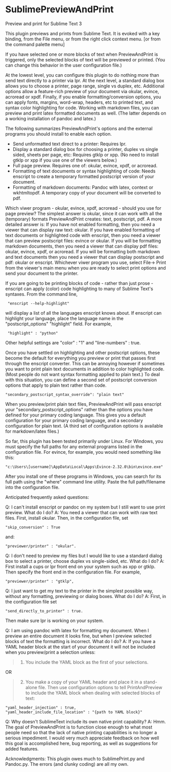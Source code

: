# SublimePreviewAndPrint
Preview and print for Sublime Text 3

This plugin previews and prints from Sublime Text. It is evoked with a key binding, 
from the File menu, or from the right click context menu. [or from the command palette menu]

If you have selected one or more blocks of text when PreviewAndPrint is triggered, only 
the selected blocks of text will be previewed or printed. (You can change this behavior 
in the user configuration file.)

At the lowest level, you can configure this plugin to do nothing more than send text directly 
to a printer via lpr. At the next level, a standard dialog box allows you to choose a printer, 
page range, single vs duplex, etc. Additional options allow a feature-rich preview of your 
document via okular, evince, acroread or xpdf. Finally, if you enable formatting/conversion 
options, you can apply fonts, margins, word-wrap, headers, etc to printed text, and syntax 
color highlighting for code. Working with markdown files, you can preview and print latex 
formatted documents as well. (The latter depends on a working installation of pandoc and latex.)

The following summarizes PreviewAndPrint's options and the external programs you should install 
to enable each option.

 - Send unformatted text direct to a printer: Requires lpr.
 - Display a standard dialog box for choosing a printer, duplex vs single sided, sheets per page, 
 	etc: Requires gtklp or xpp. (No need to install gtklp or xpp if you use one of the viewers below.)
 - Full page preview. Requires one of: okular, evince, xpdf, or acroread.
 - Formatting of text documents or syntax highlighting of code: Needs enscript to create a temporary 
 	formatted postscript version of your document. 
 - Formatting of markdown documents: Pandoc with latex, context or wkhtmltopdf. A temporary copy of 
 	your document will be converted to pdf.

Which viwer program - okular, evince, xpdf, acroread - should you use for page preview? The simplest
answer is okular, since it can work with all the (temporary) formats PreviewAndPrint creates: text, 
postscript, pdf. A more detailed answer is: If you have not enabled formatting, then you need a viewer
that can display raw text: okular. If you have enabled formatting of text documents or highlighted code 
with enscript, then you need a viewer that can preview postscript files: evince or okular. If you will 
be formatting markdown documents, then you need a viewer that can display pdf files: okular, evince, 
xpdf, or acroread. If you will be formatting both markdown and text documents then you need a viewer 
that can display postscript and pdf: okular or enscript. Whichever viwer program you use, select 
File-> Print from the viewer's main menu when you are ready to select print options and send your 
document to the printer.

If you are going to be printing blocks of code - rather than just prose - enscript can apply (color) 
code highlighting to many of Sublime Text's syntaxes. From the command line, 

     "enscript --help-highlight" 

will display a list of all the languages enscript knows about. If enscript can highlight your language, 
place the language name in the "postscript_options" "highlight" field. For example, 

     "highlight" : "python"

Other helpful settings are "color" : "1"  and "line-numbers" : true. 

Once you have settled on highlighting and other postscript options, these become the default for 
everything you preview or print that passes first through the enscript converter. This can be annoying 
however if sometimes you want to print plain text documents in addition to color highlighted code. (Most 
people do not want syntax formatting applied to plain text.) To deal with this situation, you can define 
a second set of postscript conversion options that apply to plain text rather than code. 

	"secondary_postscript_syntax_override": "plain text"

When you preview/print plain text files, PreviewAndPrint will pass enscript your "secondary_postscript_options" 
rather than the options you have defined for your primary coding language. This gives you a default configuration 
for your primary coding language, and a secondary configuration for plain text. (A third set of configuration 
options is available for markdown/latex files.)

So far, this plugin has been tested primarily under Linux. For Windows, you must specify the full paths for any external 
programs listed in the configuration file. For evince, for example, you would need something like this:

	"c:\Users\[username]\AppData\Local\Apps\Evince-2.32.0\bin\evince.exe" 

After you install one of these programs in Windows, you can search for its full path using the "where" command 
line utility. Paste the full path/filename into the configuration file.


Anticipated frequently asked questions:

Q: I can't install enscript or pandoc on my system but I still want to use print preview. What do I do?
A: You need a viewer that can work with raw text files. First, install okular. Then, in the configuration file, set

	"skip_conversion" : True 

and: 

	"previewer/printer" : "okular". 


Q: I don't need to preview my files but I would like to use a standard dialog box to select a printer, choose duplex 
vs single-sided, etc. What do I do? 
A: First install a cups or lpr front end on your system such as xpp or gtklp. Then specify the front end in the 
configuration file. For example, 

	"previewer/printer" : "gtklp",

Q: I just want to get my text to the printer in the simplest possible way, without any formatting, previewing or 
dialog boxes. What do I do?
A: First, in the configuration file set 

	"send_directly_to_printer" : true. 

Then make sure lpr is working on your system.

Q: I am using pandoc with latex for formatting my document. When I preview an entire document it looks fine, but when 
I preview selected blocks of text the formatting is incorrect. What do I do?
A: If you have a YAML header block at the start of your document it will not be included when you preview/print a 
selection unless:

> 1) You include the YAML block as the first of your selections. 

OR 

> 2) You make a copy  of your YAML header and place it in a stand-alone file. Then use configuration options to tell PrintAndPreview to include the YAML block when dealing with selected blocks of text:

	"yaml_header_injection" : true,
	"yaml_header_include_file_location" : "{path to YAML block}"


Q: Why doesn't SublimeText include its own native print capability?
A: Hmm. The goal of PreviewAndPrint is to function close enough to what most people need so that the lack of native 
printing capabilities is no longer a serious impediment. I would very much appreciate feedback on how well this goal 
is accomplished here, bug reporting, as well as suggestions for added features.

Acknowledgments: This plugin owes much to SublimePrint.py and Pandoc.py. The errors (and clunky coding) are all my own.
